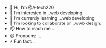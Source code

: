 - 👋 Hi, I’m @A-tech220
- 👀 I’m interested in ..web developing.
- 🌱 I’m currently learning ...web developing 
- 💞️ I’m looking to collaborate on ..wwb design.
- 📫 How to reach me ...
- 😄 Pronouns: ...
- ⚡ Fun fact: ...

<!---
A-tech220/A-tech220 is a ✨ special ✨ repository because its `README.md` (this file) appears on your GitHub profile.
You can click the Preview link to take a look at your changes.
--->
